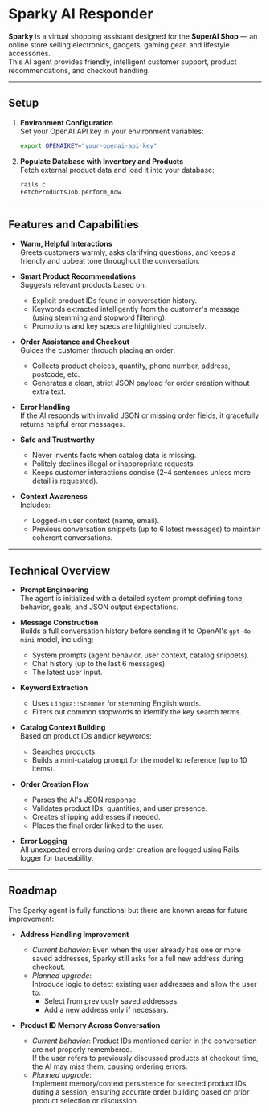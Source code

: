 # Sparky AI Responder

**Sparky** is a virtual shopping assistant designed for the **SuperAI Shop** — an online store selling electronics, gadgets, gaming gear, and lifestyle accessories.  
This AI agent provides friendly, intelligent customer support, product recommendations, and checkout handling.

---

## Setup

1. **Environment Configuration**  
   Set your OpenAI API key in your environment variables:
   ```bash
   export OPENAIKEY="your-openai-api-key"
   ```

2. **Populate Database with Inventory and Products**  
   Fetch external product data and load it into your database:
   ```bash
   rails c
   FetchProductsJob.perform_now
   ```

---

## Features and Capabilities

- **Warm, Helpful Interactions**  
  Greets customers warmly, asks clarifying questions, and keeps a friendly and upbeat tone throughout the conversation.

- **Smart Product Recommendations**  
  Suggests relevant products based on:
    - Explicit product IDs found in conversation history.
    - Keywords extracted intelligently from the customer's message (using stemming and stopword filtering).
    - Promotions and key specs are highlighted concisely.

- **Order Assistance and Checkout**  
  Guides the customer through placing an order:
    - Collects product choices, quantity, phone number, address, postcode, etc.
    - Generates a clean, strict JSON payload for order creation without extra text.

- **Error Handling**  
  If the AI responds with invalid JSON or missing order fields, it gracefully returns helpful error messages.

- **Safe and Trustworthy**
    - Never invents facts when catalog data is missing.
    - Politely declines illegal or inappropriate requests.
    - Keeps customer interactions concise (2–4 sentences unless more detail is requested).

- **Context Awareness**  
  Includes:
    - Logged-in user context (name, email).
    - Previous conversation snippets (up to 6 latest messages) to maintain coherent conversations.

---

## Technical Overview

- **Prompt Engineering**  
  The agent is initialized with a detailed system prompt defining tone, behavior, goals, and JSON output expectations.

- **Message Construction**  
  Builds a full conversation history before sending it to OpenAI's `gpt-4o-mini` model, including:
    - System prompts (agent behavior, user context, catalog snippets).
    - Chat history (up to the last 6 messages).
    - The latest user input.

- **Keyword Extraction**
    - Uses `Lingua::Stemmer` for stemming English words.
    - Filters out common stopwords to identify the key search terms.

- **Catalog Context Building**  
  Based on product IDs and/or keywords:
    - Searches products.
    - Builds a mini-catalog prompt for the model to reference (up to 10 items).

- **Order Creation Flow**
    - Parses the AI's JSON response.
    - Validates product IDs, quantities, and user presence.
    - Creates shipping addresses if needed.
    - Places the final order linked to the user.

- **Error Logging**  
  All unexpected errors during order creation are logged using Rails logger for traceability.

---

## Roadmap

The Sparky agent is fully functional but there are known areas for future improvement:

- **Address Handling Improvement**
    - *Current behavior*: Even when the user already has one or more saved addresses, Sparky still asks for a full new address during checkout.
    - *Planned upgrade*:  
      Introduce logic to detect existing user addresses and allow the user to:
        - Select from previously saved addresses.
        - Add a new address only if necessary.

- **Product ID Memory Across Conversation**
    - *Current behavior*: Product IDs mentioned earlier in the conversation are not properly remembered.  
      If the user refers to previously discussed products at checkout time, the AI may miss them, causing ordering errors.
    - *Planned upgrade*:  
      Implement memory/context persistence for selected product IDs during a session, ensuring accurate order building based on prior product selection or discussion.
